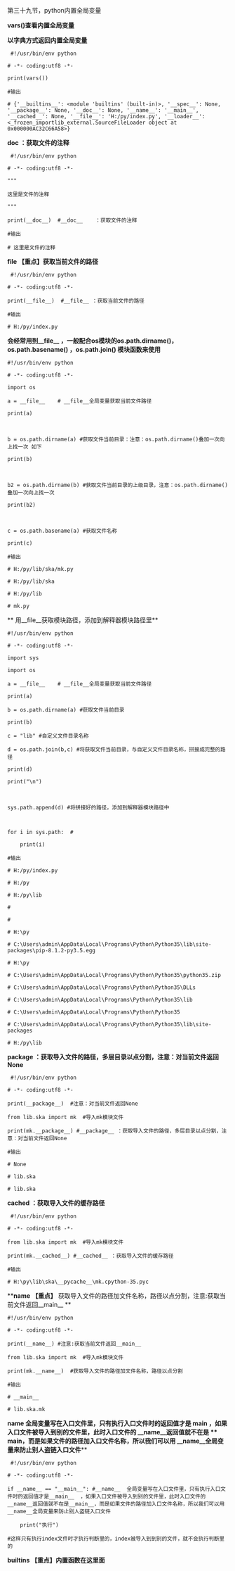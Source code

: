 第三十九节，python内置全局变量

**vars()查看内置全局变量**

**以字典方式返回内置全局变量**

    
    
     #!/usr/bin/env python
    # -*- coding:utf8 -*-
    print(vars())
    #输出
    # {'__builtins__': <module 'builtins' (built-in)>, '__spec__': None, '__package__': None, '__doc__': None, '__name__': '__main__', '__cached__': None, '__file__': 'H:/py/index.py', '__loader__': <_frozen_importlib_external.SourceFileLoader object at 0x000000AC32C66A58>}



**__doc__ ：获取文件的注释**

    
    
     #!/usr/bin/env python
    # -*- coding:utf8 -*-
    """
    这里是文件的注释
    """
    print(__doc__)  #__doc__    ：获取文件的注释
    #输出
    # 这里是文件的注释



**__file__ 【重点】获取当前文件的路径**

    
    
     #!/usr/bin/env python
    # -*- coding:utf8 -*-
    print(__file__)  #__file__ ：获取当前文件的路径
    #输出
    # H:/py/index.py

**会经常用到__file__ ，一般配合os模块的os.path.dirname()，os.path.basename() ，os.path.join()
模块函数来使用**

    
    
    #!/usr/bin/env python
    # -*- coding:utf8 -*-
    import os
    a = __file__    # __file__全局变量获取当前文件路径
    print(a)
    
    b = os.path.dirname(a) #获取文件当前目录：注意：os.path.dirname()叠加一次向上找一次 如下
    print(b)
    
    b2 = os.path.dirname(b) #获取文件当前目录的上级目录，注意：os.path.dirname()叠加一次向上找一次
    print(b2)
    
    c = os.path.basename(a) #获取文件名称
    print(c)
    #输出
    # H:/py/lib/ska/mk.py
    # H:/py/lib/ska
    # H:/py/lib
    # mk.py

**  用__file__获取模块路径，添加到解释器模块路径里**

    
    
    #!/usr/bin/env python
    # -*- coding:utf8 -*-
    import sys
    import os
    a = __file__    # __file__全局变量获取当前文件路径
    print(a)
    b = os.path.dirname(a) #获取文件当前目录
    print(b)
    c = "lib" #自定义文件目录名称
    d = os.path.join(b,c) #将获取文件当前目录，与自定义文件目录名称，拼接成完整的路径
    print(d)
    print("\n")
    
    sys.path.append(d) #将拼接好的路径，添加到解释器模块路径中
    
    for i in sys.path:  #
        print(i)
    #输出
    # H:/py/index.py
    # H:/py
    # H:/py\lib
    #
    #
    # H:\py
    # C:\Users\admin\AppData\Local\Programs\Python\Python35\lib\site-packages\pip-8.1.2-py3.5.egg
    # H:\py
    # C:\Users\admin\AppData\Local\Programs\Python\Python35\python35.zip
    # C:\Users\admin\AppData\Local\Programs\Python\Python35\DLLs
    # C:\Users\admin\AppData\Local\Programs\Python\Python35\lib
    # C:\Users\admin\AppData\Local\Programs\Python\Python35
    # C:\Users\admin\AppData\Local\Programs\Python\Python35\lib\site-packages
    # H:/py\lib





**__package__ ：获取导入文件的路径，多层目录以点分割，注意：对当前文件返回None**

    
    
     #!/usr/bin/env python
    # -*- coding:utf8 -*-
    print(__package__)  #注意：对当前文件返回None
    from lib.ska import mk  #导入mk模块文件
    print(mk.__package__) #__package__ ：获取导入文件的路径，多层目录以点分割，注意：对当前文件返回None
    #输出
    # None
    # lib.ska
    # lib.ska



**__cached__ ：获取导入文件的缓存路径**

    
    
     #!/usr/bin/env python
    # -*- coding:utf8 -*-
    from lib.ska import mk  #导入mk模块文件
    print(mk.__cached__) #__cached__ ：获取导入文件的缓存路径
    #输出
    # H:\py\lib\ska\__pycache__\mk.cpython-35.pyc



**__name__ **【重点】** 获取导入文件的路径加文件名称，路径以点分割，注意:获取当前文件返回__main__ **

    
    
    #!/usr/bin/env python
    # -*- coding:utf8 -*-
    print(__name__) #注意:获取当前文件返回__main__
    from lib.ska import mk  #导入mk模块文件
    print(mk.__name__)  #获取导入文件的路径加文件名称，路径以点分割
    #输出
    # __main__
    # lib.ska.mk

**__name__  全局变量写在入口文件里，只有执行入口文件时的返回值才是 **__main__  ，如果入口文件被导入到别的文件里，此时入口文件的
**__name__返回值就不在是 ** **__main__，而是如果文件的路径加入口文件名称，所以我们可以用
**__name__全局变量来防止别人盗链入口文件************

    
    
     #!/usr/bin/env python
    # -*- coding:utf8 -*-
    if __name__ == "__main__": #__name__  全局变量写在入口文件里，只有执行入口文件时的返回值才是__main__  ，如果入口文件被导入到别的文件里，此时入口文件的__name__返回值就不在是__main__，而是如果文件的路径加入口文件名称，所以我们可以用__name__全局变量来防止别人盗链入口文件
        print("执行")
    #这样只有执行index文件时才执行判断里的，index被导入到到别的文件，就不会执行判断里的



**__builtins__ 【重点】内置函数在这里面**

